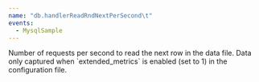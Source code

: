 ```yaml
---
name: "db.handlerReadRndNextPerSecond\t"
events:
  - MysqlSample
---
```


Number of requests per second to read the next row in the data file. Data only captured when \`extended\_metrics\` is enabled (set to 1) in the configuration file.
